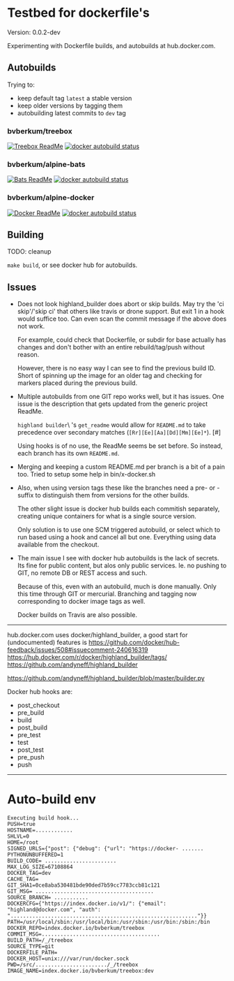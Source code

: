 # Testbed for dockerfile's

Version: 0.0.2-dev

Experimenting with Dockerfile builds, and autobuilds at hub.docker.com.

## Autobuilds
Trying to:

- keep default tag `latest` a stable version
- keep older versions by tagging them
- autobuilding latest commits to `dev` tag

### bvberkum/treebox
[![Treebox ReadMe](https://img.shields.io/badge/ReadMe-Treebox_docker-blue.svg)](ReadMe-treebox.md)
[![docker autobuild status](https://img.shields.io/docker/build/bvberkum/treebox.svg)](https://hub.docker.com/r/bvberkum/treebox/)

### bvberkum/alpine-bats
[![Bats ReadMe](https://img.shields.io/badge/ReadMe-Bats_docker-blue.svg)](ReadMe-bats.md)
[![docker autobuild status](https://img.shields.io/docker/build/bvberkum/alpine-bats.svg)](https://hub.docker.com/r/bvberkum/alpine-bats/)

### bvberkum/alpine-docker
[![Docker ReadMe](https://img.shields.io/badge/ReadMe-docker-blue.svg)](ReadMe-docker.md)
[![docker autobuild status](https://img.shields.io/docker/build/bvberkum/alpine-bats.svg)](https://hub.docker.com/r/bvberkum/alpine-bats/)


## Building
TODO: cleanup

``make build``, or see docker hub for autobuilds.

## Issues
- Does not look highland_builder does abort or skip builds. 
  May try the 'ci skip'/'skip ci' that others like travis or drone support.
  But exit 1 in a hook would suffice too. Can even scan the commit message if
  the above does not work.

  For example, could check that Dockerfile, or subdir for base actually has
  changes and don't bother with an entire rebuild/tag/push without reason.
 
  However, there is no easy way I can see to find the previous build ID. 
  Short of spinning up the image for an older tag and checking for markers placed during the previous build.

- Multiple autobuilds from one GIT repo works well, but it has issues.
  One issue is the description that gets updated from the generic project ReadMe.

  `highland builder`\ 's ``get_readme`` would allow for ``README.md`` to take
  precedence over secondary matches (``[Rr][Ee][Aa][Dd][Mm][Ee]*``). [#]

  Using hooks is of no use, the ReadMe seems be set before. So instead,
  each branch has its own ``README.md``.

- Merging and keeping a custom README.md per branch is a bit of a pain too.
  Tried to setup some help in bin/x-docker.sh

- Also, when using version tags these like the branches need a pre- or -suffix
  to distinguish them from versions for the other builds.

  The other slight issue is docker hub builds each commitish separately,
  creating unique containers for what is a single source version.
 
  Only solution is to use one SCM triggered autobuild, or select which to run
  based using a hook and cancel all but one. Everything using data available
  from the checkout.

- The main issue I see with docker hub autobuilds is the lack of secrets.
  Its fine for public content, but alos only public services.
  Ie. no pushing to GIT, no remote DB or REST access and such.

  Because of this, even with an autobuild, much is done manually. Only this
  time through GIT or mercurial. Branching and tagging now corresponding to
  docker image tags as well.

  Docker builds on Travis are also possible.


---

hub.docker.com uses docker/highland_builder, a good start for (undocumented)
features is
<https://github.com/docker/hub-feedback/issues/508#issuecomment-240616319>
<https://hub.docker.com/r/docker/highland_builder/tags/>
<https://github.com/andyneff/highland_builder>

<https://github.com/andyneff/highland_builder/blob/master/builder.py>

Docker hub hooks are:

- post_checkout
- pre_build
- build
- post_build
- pre_test
- test
- post_test
- pre_push
- push


---

# Auto-build env

```
Executing build hook...
PUSH=true
HOSTNAME=............
SHLVL=0
HOME=/root
SIGNED_URLS={"post": {"debug": {"url": "https://docker- .......
PYTHONUNBUFFERED=1
BUILD_CODE= .......................
MAX_LOG_SIZE=67108864
DOCKER_TAG=dev
CACHE_TAG=
GIT_SHA1=0ce8aba530481bde90ded7b59cc7783ccb81c121
GIT_MSG= ......................................
SOURCE_BRANCH= ...........
DOCKERCFG={"https://index.docker.io/v1/": {"email": "highland@docker.com", "auth": "............................................................"}}
PATH=/usr/local/sbin:/usr/local/bin:/usr/sbin:/usr/bin:/sbin:/bin
DOCKER_REPO=index.docker.io/bvberkum/treebox
COMMIT_MSG=......................................
BUILD_PATH=/_/treebox
SOURCE_TYPE=git
DOCKERFILE_PATH=
DOCKER_HOST=unix:///var/run/docker.sock
PWD=/src/......................./_/treebox
IMAGE_NAME=index.docker.io/bvberkum/treebox:dev
```
